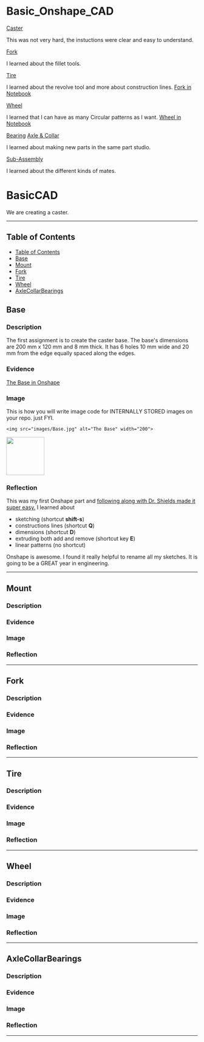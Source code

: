 # Basic_Onshape_CAD
[Caster](https://cvilleschools.onshape.com/documents/f74e79ef33162cca35158538/w/8860b8773966b8301c13f698/e/981720ede331fbe5f0fa600e)

This was not very hard, the instuctions were clear and easy to understand.

[Fork](https://cvilleschools.onshape.com/documents/f74e79ef33162cca35158538/w/8860b8773966b8301c13f698/e/b7ff2ee850aadfd033ce7e9c)

I learned about the fillet tools.

[Tire](https://cvilleschools.onshape.com/documents/f74e79ef33162cca35158538/w/8860b8773966b8301c13f698/e/518de07a55b71bd6fb65ba87)

I learned about the revolve tool and more about construction lines.
[Fork in Notebook](https://cvilleschools.instructure.com/courses/31063/pages/basiccad-notebook-template?module_item_id=884161)

[Wheel](https://cvilleschools.onshape.com/documents/f74e79ef33162cca35158538/w/8860b8773966b8301c13f698/e/689b562141b3b610adab9c51)

I learned that I can have as many Circular patterns as I want.
[Wheel in Notebook](https://github.com/AnthonyMedina3654/BasicCAD#wheel)

[Bearing](https://cvilleschools.onshape.com/documents/f74e79ef33162cca35158538/w/8860b8773966b8301c13f698/e/689b562141b3b610adab9c51)
[Axle & Collar](https://cvilleschools.onshape.com/documents/f74e79ef33162cca35158538/w/8860b8773966b8301c13f698/e/fb70a38c0dccc1a3fe9aeae6)

I learned about making new parts in the same part studio.

[Sub-Assembly](https://cvilleschools.onshape.com/documents/f74e79ef33162cca35158538/w/8860b8773966b8301c13f698/e/47f0f83021c578f4d87f99e1)

I learned about the different kinds of mates. 

# BasicCAD

We are creating a caster.

---
## Table of Contents
* [Table of Contents](#Table-of-Contents)
* [Base](#Base)
* [Mount](#Mount)
* [Fork](#Fork)
* [Tire](#Tire)
* [Wheel](#Wheel)
* [AxleCollarBearings](#AxleCollarBearings)

## Base

### Description

The first assignment is to create the caster base.  The base's dimensions are 200 mm x 120 mm and 8 mm thick.  It has 6 holes 10 mm wide and 20 mm from the edge equally spaced along the edges.

### Evidence
[The Base in Onshape](https://cvilleschools.onshape.com/documents/0d70f655203ca304cb3c5b7d/w/f55603f962f6fc74f5548a68/e/41d730c570a8d75fce9f51b6)

### Image
This is how you will write image code for INTERNALLY STORED images on your repo.   just FYI.
~~~
<img src="images/Base.jpg" alt="The Base" width="200">
~~~
<img src="https://github.com/OneCHSEngr/BasicCAD/blob/master/images/Base.jpg" width="100">

### Reflection

This was my first Onshape part and [following along with Dr. Shields made it super easy.](https://www.youtube.com/watch?v=93BFUD-HAG8&feature=emb_title&scrlybrkr=5670f0b4)  I learned about 
* sketching (shortcut **shift-s**)
* constructions lines (shortcut **Q**)
* dimensions (shortcut **D**)
* extruding both add and remove (shortcut key **E**)
* linear patterns (no shortcut)

Onshape is awesome.  I found it really helpful to rename all my sketches.  It is going to be a GREAT year in engineering.

---


## Mount

### Description

### Evidence

### Image

### Reflection

---


## Fork

### Description

### Evidence

### Image

### Reflection

---


## Tire

### Description

### Evidence

### Image

### Reflection

---


## Wheel

### Description

### Evidence

### Image

### Reflection

---


## AxleCollarBearings

### Description

### Evidence

### Image

### Reflection

---
